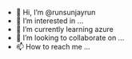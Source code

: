 - 👋 Hi, I’m @runsunjayrun
- 👀 I’m interested in ...
- 🌱 I’m currently learning azure
- 💞️ I’m looking to collaborate on ...
- 📫 How to reach me ...

<!---
runsunjayrun/runsunjayrun is a ✨ special ✨ repository because its `README.md` (this file) appears on your GitHub profile.
You can click the Preview link to take a look at your changes.
--->
